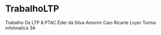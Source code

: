 # TrabalhoLTP
Trabalho De LTP &amp; PTAC
Éder da Silva Amorim
Caio Ricarte Loyer
Turma infotmatica 3A
